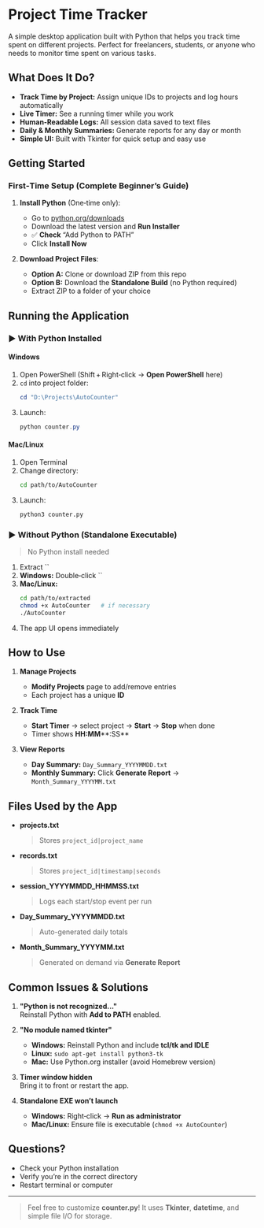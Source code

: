 # Project Time Tracker

A simple desktop application built with Python that helps you track time spent on different projects. Perfect for freelancers, students, or anyone who needs to monitor time spent on various tasks.

## What Does It Do?

- **Track Time by Project:** Assign unique IDs to projects and log hours automatically
- **Live Timer:** See a running timer while you work
- **Human‑Readable Logs:** All session data saved to text files
- **Daily & Monthly Summaries:** Generate reports for any day or month
- **Simple UI:** Built with Tkinter for quick setup and easy use

## Getting Started

### First‑Time Setup (Complete Beginner’s Guide)

1. **Install Python** (One‑time only):

   - Go to [python.org/downloads](https://www.python.org/downloads/)
   - Download the latest version and **Run Installer**
   - ✅ **Check** “Add Python to PATH”
   - Click **Install Now**

2. **Download Project Files**:

   - **Option A:** Clone or download ZIP from this repo
   - **Option B:** Download the **Standalone Build** (no Python required)
   - Extract ZIP to a folder of your choice

## Running the Application

### ▶️ With Python Installed

#### Windows

1. Open PowerShell (Shift + Right‑click → **Open PowerShell** here)
2. `cd` into project folder:
   ```powershell
   cd "D:\Projects\AutoCounter"
   ```
3. Launch:
   ```powershell
   python counter.py
   ```

#### Mac/Linux

1. Open Terminal
2. Change directory:
   ```bash
   cd path/to/AutoCounter
   ```
3. Launch:
   ```bash
   python3 counter.py
   ```

### ▶️ Without Python (Standalone Executable)

> No Python install needed

1. Extract ``
2. **Windows:** Double‑click ``
3. **Mac/Linux:**
   ```bash
   cd path/to/extracted
   chmod +x AutoCounter   # if necessary
   ./AutoCounter
   ```
4. The app UI opens immediately

## How to Use

1. **Manage Projects**

   - **Modify Projects** page to add/remove entries
   - Each project has a unique **ID**

2. **Track Time**

   - **Start Timer** → select project → **Start** → **Stop** when done
   - Timer shows **HH\:MM****:SS**

3. **View Reports**

   - **Day Summary:** `Day_Summary_YYYYMMDD.txt`
   - **Monthly Summary:** Click **Generate Report** → `Month_Summary_YYYYMM.txt`

## Files Used by the App

- **projects.txt**

  > Stores `project_id|project_name`

- **records.txt**

  > Stores `project_id|timestamp|seconds`

- **session\_YYYYMMDD\_HHMMSS.txt**

  > Logs each start/stop event per run

- **Day\_Summary\_YYYYMMDD.txt**

  > Auto-generated daily totals

- **Month\_Summary\_YYYYMM.txt**

  > Generated on demand via **Generate Report**

## Common Issues & Solutions

1. **"Python is not recognized..."**\
   Reinstall Python with **Add to PATH** enabled.

2. **"No module named tkinter"**

   - **Windows:** Reinstall Python and include **tcl/tk and IDLE**
   - **Linux:** `sudo apt-get install python3-tk`
   - **Mac:** Use Python.org installer (avoid Homebrew version)

3. **Timer window hidden**\
   Bring it to front or restart the app.

4. **Standalone EXE won’t launch**

   - **Windows:** Right‑click → **Run as administrator**
   - **Mac/Linux:** Ensure file is executable (`chmod +x AutoCounter`)

## Questions?

- Check your Python installation
- Verify you’re in the correct directory
- Restart terminal or computer

---

> Feel free to customize **counter.py**! It uses **Tkinter**, **datetime**, and simple file I/O for storage.